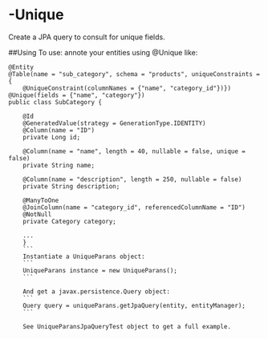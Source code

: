 # -Unique
Create a JPA query to consult for unique fields.

##Using
To use: annote your entities using @Unique like:
```
@Entity
@Table(name = "sub_category", schema = "products", uniqueConstraints = {
    @UniqueConstraint(columnNames = {"name", "category_id"})})
@Unique(fields = {"name", "category"})
public class SubCategory {

    @Id
    @GeneratedValue(strategy = GenerationType.IDENTITY)
    @Column(name = "ID")
    private Long id;

    @Column(name = "name", length = 40, nullable = false, unique = false)
    private String name;

    @Column(name = "description", length = 250, nullable = false)
    private String description;

    @ManyToOne
    @JoinColumn(name = "category_id", referencedColumnName = "ID")
    @NotNull
    private Category category;
    
    ...
    }
    ```
    Instantiate a UniqueParans object:
    ```
    UniqueParans instance = new UniqueParans();
    ```
    
    And get a javax.persistence.Query object:
    ```
    Query query = uniqueParans.getJpaQuery(entity, entityManager);
    ```
    
    See UniqueParansJpaQueryTest object to get a full example.
